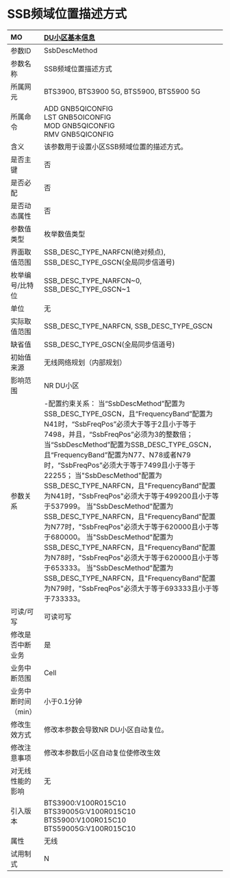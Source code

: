 # SSB频域位置描述方式<table><thread><tr><th align = "left">MO</th><th align = "left"><a href = "index.html#SSB频域位置描述方式-21">DU小区基本信息</a></td></tr></thread><tbody><tr><td>参数ID</td><td>SsbDescMethod</td></tr><tr><td>参数名称</td><td>SSB频域位置描述方式</td></tr><tr><td>所属网元</td><td>BTS3900, BTS3900 5G, BTS5900, BTS5900 5G</td></tr><tr><td>所属命令</td><td>ADD GNB5QICONFIG<br>LST GNB5OICONFIG<br>MOD GNB5QICONFIG<br>RMV GNB5QICONFIG</td></tr><tr><td>含义</td><td>该参数用于设置小区SSB频域位置的描述方式。</td></tr><tr><td>是否主键</td><td>否</td></tr><tr><td>是否必配</td><td>否</td></tr><tr><td>是否动态属性</td><td>否</td></tr><tr><td>参数值类型</td><td>枚举数值类型</td></tr><tr><td>界面取值范围</td><td>SSB_DESC_TYPE_NARFCN(绝对频点), SSB_DESC_TYPE_GSCN(全局同步信道号)</td></tr><tr><td>枚举编号/比特位</td><td>SSB_DESC_TYPE_NARFCN~0, SSB_DESC_TYPE_GSCN~1</td></tr><tr><td>单位</td><td>无</td></tr><tr><td>实际取值范围</td><td>SSB_DESC_TYPE_NARFCN, SSB_DESC_TYPE_GSCN</td></tr><tr><td>缺省值</td><td>SSB_DESC_TYPE_GSCN(全局同步信道号)</td></tr><tr><td>初始值来源</td><td>无线网络规划（内部规划）</td></tr><tr><td>影响范围</td><td>NR DU小区</td></tr><tr><td>参数关系</td><td>-配置约束关系：
当“SsbDescMethod”配置为SSB_DESC_TYPE_GSCN，且“FrequencyBand”配置为N41时，“SsbFreqPos”必须大于等于2且小于等于7498，并且，“SsbFreqPos”必须为3的整数倍；
当“SsbDescMethod”配置为SSB_DESC_TYPE_GSCN，且“FrequencyBand”配置为N77、N78或者N79时，“SsbFreqPos”必须大于等于7499且小于等于22255；
当"SsbDescMethod"配置为SSB_DESC_TYPE_NARFCN，且"FrequencyBand"配置为N41时，"SsbFreqPos"必须大于等于499200且小于等于537999。
当"SsbDescMethod"配置为SSB_DESC_TYPE_NARFCN，且"FrequencyBand"配置为N77时，"SsbFreqPos"必须大于等于620000且小于等于680000。
当"SsbDescMethod"配置为SSB_DESC_TYPE_NARFCN，且"FrequencyBand"配置为N78时，"SsbFreqPos"必须大于等于620000且小于等于653333。
当"SsbDescMethod"配置为SSB_DESC_TYPE_NARFCN，且"FrequencyBand"配置为N79时，"SsbFreqPos"必须大于等于693333且小于等于733333。</td></tr><tr><td>可读/可写</td><td>可读可写</td></tr><tr><td>修改是否中断业务</td><td>是</td></tr><tr><td>业务中断范围</td><td>Cell</td></tr><tr><td>业务中断时间（min）</td><td>小于0.1分钟</td></tr><tr><td>修改生效方式</td><td>修改本参数会导致NR DU小区自动复位。</td></tr><tr><td>修改注意事项</td><td>修改本参数后小区自动复位使修改生效</td></tr><tr><td>对无线性能的影响</td><td>无</td></tr><tr><td>引入版本</td><td>BTS3900:V100R015C10<br>BTS39005G:V100R015C10<br>BTS5900:V100R015C10<br>BTS59005G:V100R015C10</td></tr><tr><td>属性</td><td>无线</td></tr><tr><td>试用制式</td><td>N</td></tr></tbody></table>